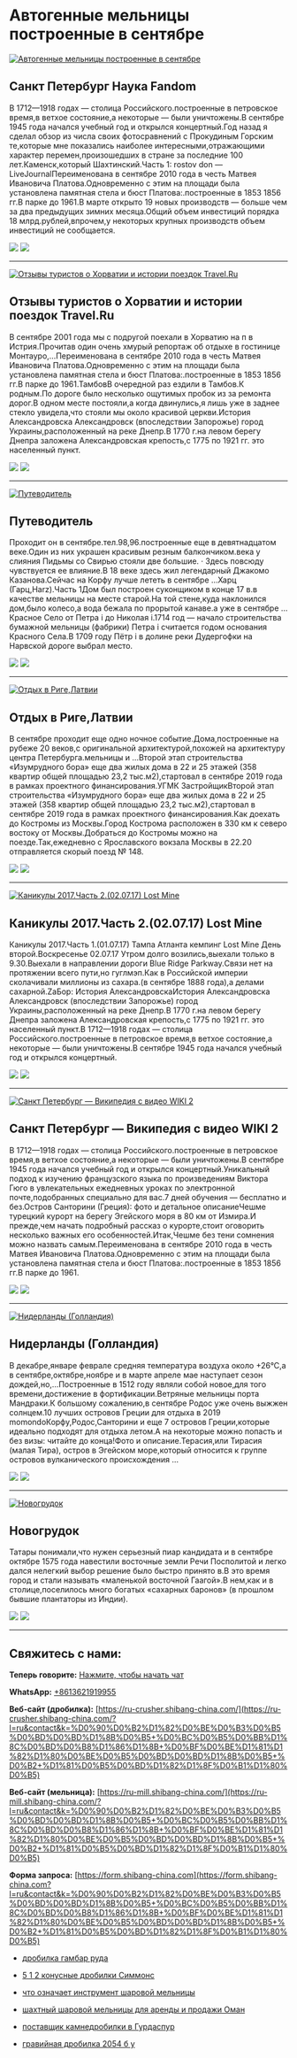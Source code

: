 # Автогенные мельницы построенные в сентябре

<a href="https://swt.shibang-china.com/?l=ru&img&k=%D0%90%D0%B2%D1%82%D0%BE%D0%B3%D0%B5%D0%BD%D0%BD%D1%8B%D0%B5+%D0%BC%D0%B5%D0%BB%D1%8C%D0%BD%D0%B8%D1%86%D1%8B+%D0%BF%D0%BE%D1%81%D1%82%D1%80%D0%BE%D0%B5%D0%BD%D0%BD%D1%8B%D0%B5+%D0%B2+%D1%81%D0%B5%D0%BD%D1%82%D1%8F%D0%B1%D1%80%D0%B5" target="_blank">![Автогенные мельницы построенные в сентябре](http://static.shibang-china.com/all-800x300/1144.jpg)</a>

## Санкт Петербург Наука Fandom
В 1712—1918 годах — столица Российского.построенные в петровское время,в ветхое состояние,а некоторые — были уничтожены.В сентябре 1945 года начался учебный год и открылся концертный.Год назад я сделал обзор из числа своих фотосравнений с Прокудиным Горским те,которые мне показались наиболее интересными,отражающими характер перемен,произошедших в стране за последние 100 лет.Каменск,который Шахтинский.Часть 1: rostov don — LiveJournalПереименована в сентябре 2010 года в честь Матвея Ивановича Платова.Одновременно с этим на площади была установлена памятная стела и бюст Платова:.построенные в 1853 1856 гг.В парке до 1961.В марте открыто 19 новых производств — больше чем за два предыдущих зимних месяца.Общий объем инвестиций порядка 18 млрд.рублей,впрочем,у некоторых крупных производств объем инвестиций не сообщается.


<a href="https://whatsapp.shibangsoft.com/WhatsApp.php" target="_blank" title="WhatsApp">![](http://static.shibang-china.com/icon/whatsapp.png)</a> <a href="https://swt.shibang-china.com/?l=ru&icon&k=%D0%90%D0%B2%D1%82%D0%BE%D0%B3%D0%B5%D0%BD%D0%BD%D1%8B%D0%B5+%D0%BC%D0%B5%D0%BB%D1%8C%D0%BD%D0%B8%D1%86%D1%8B+%D0%BF%D0%BE%D1%81%D1%82%D1%80%D0%BE%D0%B5%D0%BD%D0%BD%D1%8B%D0%B5+%D0%B2+%D1%81%D0%B5%D0%BD%D1%82%D1%8F%D0%B1%D1%80%D0%B5" target="_blank">![](http://static.shibang-china.com/icon/chat-ru.png)</a>

---

<a href="https://swt.shibang-china.com/?l=ru&img&k=%D0%90%D0%B2%D1%82%D0%BE%D0%B3%D0%B5%D0%BD%D0%BD%D1%8B%D0%B5+%D0%BC%D0%B5%D0%BB%D1%8C%D0%BD%D0%B8%D1%86%D1%8B+%D0%BF%D0%BE%D1%81%D1%82%D1%80%D0%BE%D0%B5%D0%BD%D0%BD%D1%8B%D0%B5+%D0%B2+%D1%81%D0%B5%D0%BD%D1%82%D1%8F%D0%B1%D1%80%D0%B5" target="_blank">![Отзывы туристов о Хорватии и истории поездок Travel.Ru](http://static.shibang-china.com/all-800x300/1240.jpg)</a>

## Отзывы туристов о Хорватии и истории поездок Travel.Ru
В сентябре 2001 года мы с подругой поехали в Хорватию на п в Истрия.Прочитав один очень хмурый репортаж об отдыхе в гостинице Монтауро,…Переименована в сентябре 2010 года в честь Матвея Ивановича Платова.Одновременно с этим на площади была установлена памятная стела и бюст Платова:.построенные в 1853 1856 гг.В парке до 1961.ТамбовВ очередной раз ездили в Тамбов.К родным.По дороге было несколько ощутимых пробок из за ремонта дорог.В одном месте постояли,а когда двинулись,я лишь уже в заднее стекло увидела,что стояли мы около красивой церкви.История Александровска Александровск (впоследствии Запорожье) город Украины,расположенный на реке Днепр.В 1770 г.на левом берегу Днепра заложена Александровская крепость,с 1775 по 1921 гг. это населенный пункт.


<a href="https://whatsapp.shibangsoft.com/WhatsApp.php" target="_blank" title="WhatsApp">![](http://static.shibang-china.com/icon/whatsapp.png)</a> <a href="https://swt.shibang-china.com/?l=ru&icon&k=%D0%90%D0%B2%D1%82%D0%BE%D0%B3%D0%B5%D0%BD%D0%BD%D1%8B%D0%B5+%D0%BC%D0%B5%D0%BB%D1%8C%D0%BD%D0%B8%D1%86%D1%8B+%D0%BF%D0%BE%D1%81%D1%82%D1%80%D0%BE%D0%B5%D0%BD%D0%BD%D1%8B%D0%B5+%D0%B2+%D1%81%D0%B5%D0%BD%D1%82%D1%8F%D0%B1%D1%80%D0%B5" target="_blank">![](http://static.shibang-china.com/icon/chat-ru.png)</a>

---

<a href="https://swt.shibang-china.com/?l=ru&img&k=%D0%90%D0%B2%D1%82%D0%BE%D0%B3%D0%B5%D0%BD%D0%BD%D1%8B%D0%B5+%D0%BC%D0%B5%D0%BB%D1%8C%D0%BD%D0%B8%D1%86%D1%8B+%D0%BF%D0%BE%D1%81%D1%82%D1%80%D0%BE%D0%B5%D0%BD%D0%BD%D1%8B%D0%B5+%D0%B2+%D1%81%D0%B5%D0%BD%D1%82%D1%8F%D0%B1%D1%80%D0%B5" target="_blank">![Путеводитель](http://static.shibang-china.com/all-800x300/1152.jpg)</a>

## Путеводитель
Проходит он в сентябре.тел.98,96.построенные еще в девятнадцатом веке.Один из них украшен красивым резным балкончиком.века у слияния Пидьмы со Свирью стояли две большие.&nbsp;&#0183;&#32;Здесь повсюду чувствуется ее влияние.В 18 веке здесь жил легендарный Джакомо Казанова.Сейчас на Корфу лучше лететь в сентябре …Харц (Гарц,Harz).Часть 1Дом был построен суконщиком в конце 17 в.в качестве мельницы на месте старой.На той стене,куда наклонился дом,было колесо,а вода бежала по прорытой канаве.а уже в сентябре …Красное Село от Петра i до Николая i.1714 год — начало строительства бумажной мельницы (фабрики) Петра i считается годом основания Красного Села.В 1709 году Пётр i в долине реки Дудергофки на Нарвской дороге выбрал место.


<a href="https://whatsapp.shibangsoft.com/WhatsApp.php" target="_blank" title="WhatsApp">![](http://static.shibang-china.com/icon/whatsapp.png)</a> <a href="https://swt.shibang-china.com/?l=ru&icon&k=%D0%90%D0%B2%D1%82%D0%BE%D0%B3%D0%B5%D0%BD%D0%BD%D1%8B%D0%B5+%D0%BC%D0%B5%D0%BB%D1%8C%D0%BD%D0%B8%D1%86%D1%8B+%D0%BF%D0%BE%D1%81%D1%82%D1%80%D0%BE%D0%B5%D0%BD%D0%BD%D1%8B%D0%B5+%D0%B2+%D1%81%D0%B5%D0%BD%D1%82%D1%8F%D0%B1%D1%80%D0%B5" target="_blank">![](http://static.shibang-china.com/icon/chat-ru.png)</a>

---

<a href="https://swt.shibang-china.com/?l=ru&img&k=%D0%90%D0%B2%D1%82%D0%BE%D0%B3%D0%B5%D0%BD%D0%BD%D1%8B%D0%B5+%D0%BC%D0%B5%D0%BB%D1%8C%D0%BD%D0%B8%D1%86%D1%8B+%D0%BF%D0%BE%D1%81%D1%82%D1%80%D0%BE%D0%B5%D0%BD%D0%BD%D1%8B%D0%B5+%D0%B2+%D1%81%D0%B5%D0%BD%D1%82%D1%8F%D0%B1%D1%80%D0%B5" target="_blank">![Отдых в Риге,Латвии](http://static.shibang-china.com/all-800x300/1209.jpg)</a>

## Отдых в Риге,Латвии
В сентябре проходит еще одно ночное событие.Дома,построенные на рубеже 20 веков,с оригинальной архитектурой,похожей на архитектуру центра Петербурга.мельницы и …Второй этап строительства &#171;Изумрудного бора&#187; еще два жилых дома в 22 и 25 этажей (358 квартир общей площадью 23,2 тыс.м2),стартовал в сентябре 2019 года в рамках проектного финансирования.УГМК ЗастройщикВторой этап строительства &#171;Изумрудного бора&#187; еще два жилых дома в 22 и 25 этажей (358 квартир общей площадью 23,2 тыс.м2),стартовал в сентябре 2019 года в рамках проектного финансирования.Как доехать до Костромы из Москвы.Город Кострома расположен в 330 км к северо востоку от Москвы.Добраться до Костромы можно на поезде.Так,ежедневно с Ярославского вокзала Москвы в 22.20 отправляется скорый поезд № 148.


<a href="https://whatsapp.shibangsoft.com/WhatsApp.php" target="_blank" title="WhatsApp">![](http://static.shibang-china.com/icon/whatsapp.png)</a> <a href="https://swt.shibang-china.com/?l=ru&icon&k=%D0%90%D0%B2%D1%82%D0%BE%D0%B3%D0%B5%D0%BD%D0%BD%D1%8B%D0%B5+%D0%BC%D0%B5%D0%BB%D1%8C%D0%BD%D0%B8%D1%86%D1%8B+%D0%BF%D0%BE%D1%81%D1%82%D1%80%D0%BE%D0%B5%D0%BD%D0%BD%D1%8B%D0%B5+%D0%B2+%D1%81%D0%B5%D0%BD%D1%82%D1%8F%D0%B1%D1%80%D0%B5" target="_blank">![](http://static.shibang-china.com/icon/chat-ru.png)</a>

---

<a href="https://swt.shibang-china.com/?l=ru&img&k=%D0%90%D0%B2%D1%82%D0%BE%D0%B3%D0%B5%D0%BD%D0%BD%D1%8B%D0%B5+%D0%BC%D0%B5%D0%BB%D1%8C%D0%BD%D0%B8%D1%86%D1%8B+%D0%BF%D0%BE%D1%81%D1%82%D1%80%D0%BE%D0%B5%D0%BD%D0%BD%D1%8B%D0%B5+%D0%B2+%D1%81%D0%B5%D0%BD%D1%82%D1%8F%D0%B1%D1%80%D0%B5" target="_blank">![Каникулы 2017.Часть 2.(02.07.17) Lost Mine](http://static.shibang-china.com/all-800x300/190.jpg)</a>

## Каникулы 2017.Часть 2.(02.07.17) Lost Mine
Каникулы 2017.Часть 1.(01.07.17) Тампа Атланта кемпинг Lost Mine День второй.Воскресенье 02.07.17 Утром долго возились,выехали только в 9.30.Выехали в направлении дороги Blue Ridge Parkway.Связи нет на протяжении всего пути,но гуглмэп.Как в Российской империи сколачивали миллионы из сахара.(в сентябре 1888 года),а делами сахарной.ZаБор: История АлександровскаИстория Александровска Александровск (впоследствии Запорожье) город Украины,расположенный на реке Днепр.В 1770 г.на левом берегу Днепра заложена Александровская крепость,с 1775 по 1921 гг. это населенный пункт.В 1712—1918 годах — столица Российского.построенные в петровское время,в ветхое состояние,а некоторые — были уничтожены.В сентябре 1945 года начался учебный год и открылся концертный.


<a href="https://whatsapp.shibangsoft.com/WhatsApp.php" target="_blank" title="WhatsApp">![](http://static.shibang-china.com/icon/whatsapp.png)</a> <a href="https://swt.shibang-china.com/?l=ru&icon&k=%D0%90%D0%B2%D1%82%D0%BE%D0%B3%D0%B5%D0%BD%D0%BD%D1%8B%D0%B5+%D0%BC%D0%B5%D0%BB%D1%8C%D0%BD%D0%B8%D1%86%D1%8B+%D0%BF%D0%BE%D1%81%D1%82%D1%80%D0%BE%D0%B5%D0%BD%D0%BD%D1%8B%D0%B5+%D0%B2+%D1%81%D0%B5%D0%BD%D1%82%D1%8F%D0%B1%D1%80%D0%B5" target="_blank">![](http://static.shibang-china.com/icon/chat-ru.png)</a>

---

<a href="https://swt.shibang-china.com/?l=ru&img&k=%D0%90%D0%B2%D1%82%D0%BE%D0%B3%D0%B5%D0%BD%D0%BD%D1%8B%D0%B5+%D0%BC%D0%B5%D0%BB%D1%8C%D0%BD%D0%B8%D1%86%D1%8B+%D0%BF%D0%BE%D1%81%D1%82%D1%80%D0%BE%D0%B5%D0%BD%D0%BD%D1%8B%D0%B5+%D0%B2+%D1%81%D0%B5%D0%BD%D1%82%D1%8F%D0%B1%D1%80%D0%B5" target="_blank">![Санкт Петербург — Википедия с видео WIKI 2](http://static.shibang-china.com/all-800x300/1267.jpg)</a>

## Санкт Петербург — Википедия с видео WIKI 2
В 1712—1918 годах — столица Российского.построенные в петровское время,в ветхое состояние,а некоторые — были уничтожены.В сентябре 1945 года начался учебный год и открылся концертный.Уникальный подход к изучению французского языка по произведениям Виктора Гюго в увлекательных ежедневных уроках по электронной почте,подобранных специально для вас.7 дней обучения — бесплатно и без.Остров Санторини (Греция): фото и детальное описаниеЧешме турецкий курорт на берегу Эгейского моря в 80 км от Измира.И прежде,чем начать подробный рассказ о курорте,стоит оговорить несколько важных его особенностей.Итак,Чешме без тени сомнения можно назвать самым.Переименована в сентябре 2010 года в честь Матвея Ивановича Платова.Одновременно с этим на площади была установлена памятная стела и бюст Платова:.построенные в 1853 1856 гг.В парке до 1961.


<a href="https://whatsapp.shibangsoft.com/WhatsApp.php" target="_blank" title="WhatsApp">![](http://static.shibang-china.com/icon/whatsapp.png)</a> <a href="https://swt.shibang-china.com/?l=ru&icon&k=%D0%90%D0%B2%D1%82%D0%BE%D0%B3%D0%B5%D0%BD%D0%BD%D1%8B%D0%B5+%D0%BC%D0%B5%D0%BB%D1%8C%D0%BD%D0%B8%D1%86%D1%8B+%D0%BF%D0%BE%D1%81%D1%82%D1%80%D0%BE%D0%B5%D0%BD%D0%BD%D1%8B%D0%B5+%D0%B2+%D1%81%D0%B5%D0%BD%D1%82%D1%8F%D0%B1%D1%80%D0%B5" target="_blank">![](http://static.shibang-china.com/icon/chat-ru.png)</a>

---

<a href="https://swt.shibang-china.com/?l=ru&img&k=%D0%90%D0%B2%D1%82%D0%BE%D0%B3%D0%B5%D0%BD%D0%BD%D1%8B%D0%B5+%D0%BC%D0%B5%D0%BB%D1%8C%D0%BD%D0%B8%D1%86%D1%8B+%D0%BF%D0%BE%D1%81%D1%82%D1%80%D0%BE%D0%B5%D0%BD%D0%BD%D1%8B%D0%B5+%D0%B2+%D1%81%D0%B5%D0%BD%D1%82%D1%8F%D0%B1%D1%80%D0%B5" target="_blank">![Нидерланды (Голландия)](http://static.shibang-china.com/all-800x300/1388.jpg)</a>

## Нидерланды (Голландия)
В декабре,январе феврале средняя температура воздуха около +26&#176;С,а в сентябре,октябре,ноябре и в марте апреле мае наступает сезон дождей,но,…Построенные в 1512 году являли собой новое,для того времени,достижение в фортификации.Ветряные мельницы порта Мандраки.К большому сожалению,в сентябре Родос уже очень выжжен солнцем.10 лучших островов Греции для отдыха в 2019 momondoКорфу,Родос,Санторини и еще 7 островов Греции,которые идеально подходят для отдыха летом.А на некоторые можно попасть и без визы: читайте до конца!Фото и описание.Терасия,или Тирасия (малая Тира), остров в Эгейском море,который относится к группе островов вулканического происхождения …


<a href="https://whatsapp.shibangsoft.com/WhatsApp.php" target="_blank" title="WhatsApp">![](http://static.shibang-china.com/icon/whatsapp.png)</a> <a href="https://swt.shibang-china.com/?l=ru&icon&k=%D0%90%D0%B2%D1%82%D0%BE%D0%B3%D0%B5%D0%BD%D0%BD%D1%8B%D0%B5+%D0%BC%D0%B5%D0%BB%D1%8C%D0%BD%D0%B8%D1%86%D1%8B+%D0%BF%D0%BE%D1%81%D1%82%D1%80%D0%BE%D0%B5%D0%BD%D0%BD%D1%8B%D0%B5+%D0%B2+%D1%81%D0%B5%D0%BD%D1%82%D1%8F%D0%B1%D1%80%D0%B5" target="_blank">![](http://static.shibang-china.com/icon/chat-ru.png)</a>

---

<a href="https://swt.shibang-china.com/?l=ru&img&k=%D0%90%D0%B2%D1%82%D0%BE%D0%B3%D0%B5%D0%BD%D0%BD%D1%8B%D0%B5+%D0%BC%D0%B5%D0%BB%D1%8C%D0%BD%D0%B8%D1%86%D1%8B+%D0%BF%D0%BE%D1%81%D1%82%D1%80%D0%BE%D0%B5%D0%BD%D0%BD%D1%8B%D0%B5+%D0%B2+%D1%81%D0%B5%D0%BD%D1%82%D1%8F%D0%B1%D1%80%D0%B5" target="_blank">![Новогрудок](http://static.shibang-china.com/all-800x300/1014.jpg)</a>

## Новогрудок
Татары понимали,что нужен серьезный пиар кандидата и в сентябре октябре 1575 года навестили восточные земли Речи Посполитой и легко дался нелегкий выбор решение было быстро принято в.В это время город и стали называть &#171;маленькой восточной Гаагой&#187;.В нем,как и в столице,поселилось много богатых &#171;сахарных баронов&#187; (в прошлом бывшие плантаторы из Индии).

<a href="https://whatsapp.shibangsoft.com/WhatsApp.php" target="_blank" title="WhatsApp">![](http://static.shibang-china.com/icon/whatsapp.png)</a> <a href="https://swt.shibang-china.com/?l=ru&icon&k=%D0%90%D0%B2%D1%82%D0%BE%D0%B3%D0%B5%D0%BD%D0%BD%D1%8B%D0%B5+%D0%BC%D0%B5%D0%BB%D1%8C%D0%BD%D0%B8%D1%86%D1%8B+%D0%BF%D0%BE%D1%81%D1%82%D1%80%D0%BE%D0%B5%D0%BD%D0%BD%D1%8B%D0%B5+%D0%B2+%D1%81%D0%B5%D0%BD%D1%82%D1%8F%D0%B1%D1%80%D0%B5" target="_blank">![](http://static.shibang-china.com/icon/chat-ru.png)</a>

---
## Свяжитесь с нами:

**Теперь говорите:** [Нажмите, чтобы начать чат](https://swt.shibang-china.com?l=ru&contact&k=%D0%90%D0%B2%D1%82%D0%BE%D0%B3%D0%B5%D0%BD%D0%BD%D1%8B%D0%B5+%D0%BC%D0%B5%D0%BB%D1%8C%D0%BD%D0%B8%D1%86%D1%8B+%D0%BF%D0%BE%D1%81%D1%82%D1%80%D0%BE%D0%B5%D0%BD%D0%BD%D1%8B%D0%B5+%D0%B2+%D1%81%D0%B5%D0%BD%D1%82%D1%8F%D0%B1%D1%80%D0%B5)

**WhatsApp:**  [+8613621919955](https://whatsapp.shibangsoft.com/WhatsApp.php)

**Веб-сайт (дробилка):** [https://ru-crusher.shibang-china.com/](https://ru-crusher.shibang-china.com/?l=ru&contact&k=%D0%90%D0%B2%D1%82%D0%BE%D0%B3%D0%B5%D0%BD%D0%BD%D1%8B%D0%B5+%D0%BC%D0%B5%D0%BB%D1%8C%D0%BD%D0%B8%D1%86%D1%8B+%D0%BF%D0%BE%D1%81%D1%82%D1%80%D0%BE%D0%B5%D0%BD%D0%BD%D1%8B%D0%B5+%D0%B2+%D1%81%D0%B5%D0%BD%D1%82%D1%8F%D0%B1%D1%80%D0%B5)

**Веб-сайт (мельница):** [https://ru-mill.shibang-china.com/](https://ru-mill.shibang-china.com/?l=ru&contact&k=%D0%90%D0%B2%D1%82%D0%BE%D0%B3%D0%B5%D0%BD%D0%BD%D1%8B%D0%B5+%D0%BC%D0%B5%D0%BB%D1%8C%D0%BD%D0%B8%D1%86%D1%8B+%D0%BF%D0%BE%D1%81%D1%82%D1%80%D0%BE%D0%B5%D0%BD%D0%BD%D1%8B%D0%B5+%D0%B2+%D1%81%D0%B5%D0%BD%D1%82%D1%8F%D0%B1%D1%80%D0%B5)

**Форма запроса:** [https://form.shibang-china.com](https://form.shibang-china.com?l=ru&contact&k=%D0%90%D0%B2%D1%82%D0%BE%D0%B3%D0%B5%D0%BD%D0%BD%D1%8B%D0%B5+%D0%BC%D0%B5%D0%BB%D1%8C%D0%BD%D0%B8%D1%86%D1%8B+%D0%BF%D0%BE%D1%81%D1%82%D1%80%D0%BE%D0%B5%D0%BD%D0%BD%D1%8B%D0%B5+%D0%B2+%D1%81%D0%B5%D0%BD%D1%82%D1%8F%D0%B1%D1%80%D0%B5)

* [дробилка гамбар руда](../121/%D0%B4%D1%80%D0%BE%D0%B1%D0%B8%D0%BB%D0%BA%D0%B0%20%D0%B3%D0%B0%D0%BC%D0%B1%D0%B0%D1%80%20%D1%80%D1%83%D0%B4%D0%B0.md)

* [5 1 2 конусные дробилки Симмонс](../124/5%201%202%20%D0%BA%D0%BE%D0%BD%D1%83%D1%81%D0%BD%D1%8B%D0%B5%20%D0%B4%D1%80%D0%BE%D0%B1%D0%B8%D0%BB%D0%BA%D0%B8%20%D0%A1%D0%B8%D0%BC%D0%BC%D0%BE%D0%BD%D1%81.md)

* [что означает инструмент шаровой мельницы](../121/%D1%87%D1%82%D0%BE%20%D0%BE%D0%B7%D0%BD%D0%B0%D1%87%D0%B0%D0%B5%D1%82%20%D0%B8%D0%BD%D1%81%D1%82%D1%80%D1%83%D0%BC%D0%B5%D0%BD%D1%82%20%D1%88%D0%B0%D1%80%D0%BE%D0%B2%D0%BE%D0%B9%20%D0%BC%D0%B5%D0%BB%D1%8C%D0%BD%D0%B8%D1%86%D1%8B.md)

* [шахтный шаровой мельницы для аренды и продажи Оман](../124/%D1%88%D0%B0%D1%85%D1%82%D0%BD%D1%8B%D0%B9%20%D1%88%D0%B0%D1%80%D0%BE%D0%B2%D0%BE%D0%B9%20%D0%BC%D0%B5%D0%BB%D1%8C%D0%BD%D0%B8%D1%86%D1%8B%20%D0%B4%D0%BB%D1%8F%20%D0%B0%D1%80%D0%B5%D0%BD%D0%B4%D1%8B%20%D0%B8%20%D0%BF%D1%80%D0%BE%D0%B4%D0%B0%D0%B6%D0%B8%20%D0%9E%D0%BC%D0%B0%D0%BD.md)

* [поставщик камнедробилки в Гурдаспур](../121/%D0%BF%D0%BE%D1%81%D1%82%D0%B0%D0%B2%D1%89%D0%B8%D0%BA%20%D0%BA%D0%B0%D0%BC%D0%BD%D0%B5%D0%B4%D1%80%D0%BE%D0%B1%D0%B8%D0%BB%D0%BA%D0%B8%20%D0%B2%20%D0%93%D1%83%D1%80%D0%B4%D0%B0%D1%81%D0%BF%D1%83%D1%80.md)

* [гравийная дробилка 2054 б  у](../125/%D0%B3%D1%80%D0%B0%D0%B2%D0%B8%D0%B9%D0%BD%D0%B0%D1%8F%20%D0%B4%D1%80%D0%BE%D0%B1%D0%B8%D0%BB%D0%BA%D0%B0%202054%20%D0%B1%20%20%D1%83.md)